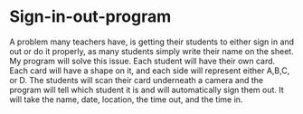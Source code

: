 # Sign-in-out-program
A problem many teachers have, is getting their students to either sign in and out or do it properly, as many students simply write their name on the sheet. My program will solve this issue. Each student will have their own card. Each card will have a shape on it, and each side will represent either A,B,C, or D. The students will scan their card underneath a camera and the program will tell which student it is and will automatically sign them out. It will take the name, date, location, the time out, and the time in.  
